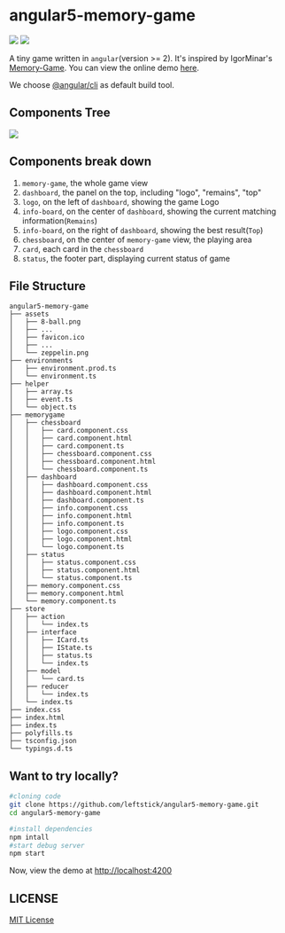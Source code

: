 angular5-memory-game
==================
![][david-url]
![][license-url]

A tiny game written in `angular`(version >= 2). It's inspired by IgorMinar's [Memory-Game](https://github.com/IgorMinar/Memory-Game). You can view the online demo [here](https://leftstick.github.io/angular5-memory-game).

We choose [@angular/cli](https://www.npmjs.com/package/@angular/cli) as default build tool.

## Components Tree ##

![](https://raw.githubusercontent.com/leftstick/angular5-memory-game/master/doc/img/components.png)


## Components break down ##

1. `memory-game`, the whole game view
2. `dashboard`, the panel on the top, including "logo", "remains", "top"
3. `logo`, on the left of `dashboard`, showing the game Logo
4. `info-board`, on the center of `dashboard`, showing the current matching information(`Remains`)
5. `info-board`, on the right of `dashboard`, showing the best result(`Top`)
6. `chessboard`, on the center of `memory-game` view, the playing area
7. `card`, each card in the `chessboard`
8. `status`, the footer part, displaying current status of game

## File Structure ##

```
angular5-memory-game
├── assets
│   ├── 8-ball.png
│   ├── ...
│   ├── favicon.ico
│   ├── ...
│   └── zeppelin.png
├── environments
│   ├── environment.prod.ts
│   └── environment.ts
├── helper
│   ├── array.ts
│   ├── event.ts
│   └── object.ts
├── memorygame
│   ├── chessboard
│   │   ├── card.component.css
│   │   ├── card.component.html
│   │   ├── card.component.ts
│   │   ├── chessboard.component.css
│   │   ├── chessboard.component.html
│   │   └── chessboard.component.ts
│   ├── dashboard
│   │   ├── dashboard.component.css
│   │   ├── dashboard.component.html
│   │   ├── dashboard.component.ts
│   │   ├── info.component.css
│   │   ├── info.component.html
│   │   ├── info.component.ts
│   │   ├── logo.component.css
│   │   ├── logo.component.html
│   │   └── logo.component.ts
│   ├── status
│   │   ├── status.component.css
│   │   ├── status.component.html
│   │   └── status.component.ts
│   ├── memory.component.css
│   ├── memory.component.html
│   └── memory.component.ts
├── store
│   ├── action
│   │   └── index.ts
│   ├── interface
│   │   ├── ICard.ts
│   │   ├── IState.ts
│   │   ├── status.ts
│   │   └── index.ts
│   ├── model
│   │   └── card.ts
│   ├── reducer
│   │   └── index.ts
│   └── index.ts
├── index.css
├── index.html
├── index.ts
├── polyfills.ts
├── tsconfig.json
└── typings.d.ts
```

## Want to try locally? ##

```bash
#cloning code
git clone https://github.com/leftstick/angular5-memory-game.git
cd angular5-memory-game

#install dependencies
npm intall
#start debug server
npm start
```

Now, view the demo at [http://localhost:4200](http://localhost:4200)


## LICENSE ##

[MIT License](https://raw.githubusercontent.com/leftstick/angular5-memory-game/master/LICENSE)


[david-url]: https://david-dm.org/leftstick/angular5-memory-game.png
[license-url]: https://img.shields.io/github/license/leftstick/angular5-memory-game.svg